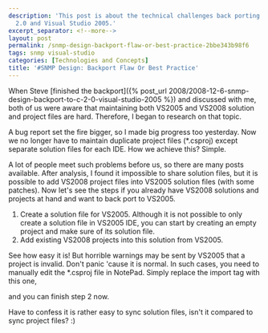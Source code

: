 ```yaml
---
description: 'This post is about the technical challenges back porting #SNMP to C#
  2.0 and Visual Studio 2005.'
excerpt_separator: <!--more-->
layout: post
permalink: /snmp-design-backport-flaw-or-best-practice-2bbe343b98f6
tags: snmp visual-studio
categories: [Technologies and Concepts]
title: '#SNMP Design: Backport Flaw Or Best Practice'
---
```

When Steve [finished the backport]({% post_url 2008/2008-12-6-snmp-design-backport-to-c-2-0-visual-studio-2005 %}) and discussed with me, both of us were aware that maintaining both VS2005 and VS2008 solution and project files are hard. Therefore, I began to research on that topic.

<!--more-->

A bug report set the fire bigger, so I made big progress too yesterday. Now we no longer have to maintain duplicate project files (\*.csproj) except separate solution files for each IDE. How we achieve this? Simple.

A lot of people meet such problems before us, so there are many posts available. After analysis, I found it impossible to share solution files, but it is possible to add VS2008 project files into VS2005 solution files (with some patches). Now let's see the steps if you already have VS2008 solutions and projects at hand and want to back port to VS2005.

1. Create a solution file for VS2005. Although it is not possible to only create a solution file in VS2005 IDE, you can start by creating an empty project and make sure of its solution file.
1. Add existing VS2008 projects into this solution from VS2005.

See how easy it is! But horrible warnings may be sent by VS2005 that a project is invalid. Don't panic 'cause it is normal. In such cases, you need to manually edit the \*.csproj file in NotePad. Simply replace the import tag with this one,

and you can finish step 2 now.

Have to confess it is rather easy to sync solution files, isn't it compared to sync project files? :)
